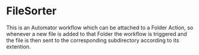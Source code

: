 # FileSorter
This is an Automator workflow which can be attached to a Folder Action, so whenever a new file is added to that Folder the workflow is triggered and the file is then sent to the corresponding subdirectory according to its extention.
